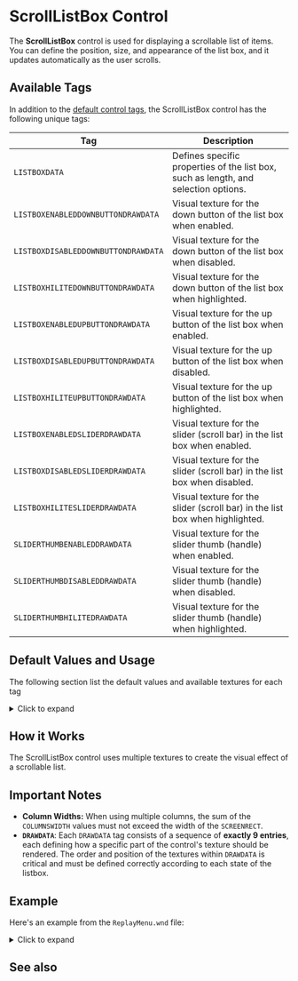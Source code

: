 # ScrollListBox Control

The **ScrollListBox** control is used for displaying a scrollable list of items. You can define the position, size, and
appearance of the list box, and it updates automatically as the user scrolls.

## Available Tags

In addition to the [default control tags](../controls/user.md), the ScrollListBox control has the following unique tags:

| Tag                                 | Description                                                                         |
|-------------------------------------|-------------------------------------------------------------------------------------|
| `LISTBOXDATA`                       | Defines specific properties of the list box, such as length, and selection options. |
| `LISTBOXENABLEDDOWNBUTTONDRAWDATA`  | Visual texture for the down button of the list box when enabled.                    |
| `LISTBOXDISABLEDDOWNBUTTONDRAWDATA` | Visual texture for the down button of the list box when disabled.                   |
| `LISTBOXHILITEDOWNBUTTONDRAWDATA`   | Visual texture for the down button of the list box when highlighted.                |
| `LISTBOXENABLEDUPBUTTONDRAWDATA`    | Visual texture for the up button of the list box when enabled.                      |
| `LISTBOXDISABLEDUPBUTTONDRAWDATA`   | Visual texture for the up button of the list box when disabled.                     |
| `LISTBOXHILITEUPBUTTONDRAWDATA`     | Visual texture for the up button of the list box when highlighted.                  |
| `LISTBOXENABLEDSLIDERDRAWDATA`      | Visual texture for the slider (scroll bar) in the list box when enabled.            |
| `LISTBOXDISABLEDSLIDERDRAWDATA`     | Visual texture for the slider (scroll bar) in the list box when disabled.           |
| `LISTBOXHILITESLIDERDRAWDATA`       | Visual texture for the slider (scroll bar) in the list box when highlighted.        |
| `SLIDERTHUMBENABLEDDRAWDATA`        | Visual texture for the slider thumb (handle) when enabled.                          |
| `SLIDERTHUMBDISABLEDDRAWDATA`       | Visual texture for the slider thumb (handle) when disabled.                         |
| `SLIDERTHUMBHILITEDRAWDATA`         | Visual texture for the slider thumb (handle) when highlighted.                      |

## Default Values and Usage

The following section list the default values and available textures for each tag
<details>
  <summary>Click to expand</summary>

### LISTBOXDATA

* `LENGTH`: The maximum number of items that can be displayed on the listbox (e.g., 100).
* `AUTOSCROLL`: Defines if the listbox should scroll automatically to the selected item `0` = disabled, `1` = enabled.
* `AUTOPURGE`: Defines if the listbox should remove items that are not visible `0` = disabled, `1` = enabled.
* `SCROLLBAR`: Defines if the scrollbar should be visible `0` = disabled, `1` = enabled.
* `MULTISELECT`: Defines if the listbox should allow multiple items to be selected `0` = disabled, `1` = enabled.
* `COLUMNS`: The number of columns in the listbox. (e.g. 4).
* `COLUMNSWIDTH`: The width of each column in pixels. (e.g.
  `COLUMNSWIDTH: 30, COLUMNSWIDTH: 20, COLUMNSWIDTH: 25, COLUMNSWIDTH: 25` for a four columns listbox)
* `FORCESELECT`: If you set it to 1, the first item will always be selected.

### ENABLEDDRAWDATA, DISABLEDDRAWDATA, HILITEDRAWDATA

- BlackSquare / NoImage / BlackSquare
- ListBoxHiliteItemLeftEnd / NoImage / ListBoxHiliteSelectedItemLeftEnd
- ListBoxHiliteItemRightEnd / NoImage / ListBoxHiliteSelectedItemRightEnd
- ListBoxHiliteItemRepeatingCenter / NoImage / ListBoxHiliteSelectedItemRepeatingCenter
- ListBoxHiliteItemSmallRepeatingCenter / NoImage / ListBoxHiliteSelectedItemSmallRepeatingCenter
- `NoImage`

### LISTBOXENABLEDUPBUTTONDRAWDATA, LISTBOXDISABLEDUPBUTTONDRAWDATA, LISTBOXHILITEUPBUTTONDRAWDATA

- VSliderUpButtonEnabled / VSliderUpButtonDisabled / VSliderUpButtonHilite
- VSliderUpButtonHiliteSelected / NoImage / VSliderUpButtonHiliteSelected

### LISTBOXENABLEDDOWNBUTTONDRAWDATA, LISTBOXDISABLEDDOWNBUTTONDRAWDATA, LISTBOXHILITEDOWNBUTTONDRAWDATA

- VSliderDownButtonEnabled / VSliderDownButtonDisabled / VSliderDownButtonHilite
- VSliderDownButtonHiliteSelected / NoImage / VSliderDownButtonHiliteSelected

### LISTBOXENABLEDSLIDERDRAWDATA, LISTBOXDISABLEDSLIDERDRAWDATA, LISTBOXHILITESLIDERDRAWDATA

- VSliderEnabledTopEnd / VSliderDisabledTopEnd / VSliderHiliteTopEnd
- VSliderEnabledBottomEnd / VSliderDisabledBottomEnd / VSliderHiliteBottomEnd
- VSliderEnabledRepeatingCenter / VSliderDisabledRepeatingCenter / VSliderHiliteRepeatingCenter
- VSliderEnabledSmallRepeatingCenter / VSliderDisabledSmallRepeatingCenter / VSliderHiliteSmallRepeatingCenter
- NoImage

### SLIDERTHUMBENABLEDDRAWDATA, SLIDERTHUMBDISABLEDDRAWDATA, SLIDERTHUMBHILITEDRAWDATA

- ScrollBarThumbEnabled / ScrollBarThumbDisabled / ScrollBarThumbHilite
- ScrollBarThumbHiliteSelected / NoImage / ScrollBarThumbHiliteSelected
- NoImage

</details>

## How it Works

The ScrollListBox control uses multiple textures to create the visual effect of a scrollable list.

## Important Notes

* **Column Widths:** When using multiple columns, the sum of the `COLUMNSWIDTH` values must not exceed the width of the
  `SCREENRECT`.
* **`DRAWDATA`**: Each `DRAWDATA` tag consists of a sequence of **exactly 9 entries**, each defining how a specific part
  of the control's texture should be rendered. The order and position of the textures within `DRAWDATA` is critical and
  must be defined correctly according to each state of the listbox.

## Example

Here's an example from the `ReplayMenu.wnd` file:

<details>
  <summary>Click to expand</summary>


```nasm
WINDOW
  WINDOWTYPE = SCROLLLISTBOX;
  SCREENRECT = UPPERLEFT: 68 152,
               BOTTOMRIGHT: 552 428,
               CREATIONRESOLUTION: 800 600;
  NAME = "ReplayMenu.wnd:ListboxReplayFiles";
  STATUS = ENABLED;
  STYLE = SCROLLLISTBOX+MOUSETRACK;
  SYSTEMCALLBACK = "[None]";
  INPUTCALLBACK = "[None]";
  TOOLTIPCALLBACK = "[None]";
  DRAWCALLBACK = "[None]";
  FONT = NAME: "Arial", SIZE: 10, BOLD: 0;
  HEADERTEMPLATE = "LabelRegular";
  TOOLTIPDELAY = -1;
  TEXTCOLOR = ENABLED:  254 254 254 255, ENABLEDBORDER:  0 0 0 255,
              DISABLED: 192 192 192 255, DISABLEDBORDER: 64 64 64 255,
              HILITE:   128 128 255 255, HILITEBORDER:   0 0 128 255;
  ENABLEDDRAWDATA = IMAGE: BlackSquare, COLOR: 0 0 0 126, BORDERCOLOR: 49 55 168 255,
                    IMAGE: ListBoxHiliteItemLeftEnd, COLOR: 255 255 0 255, BORDERCOLOR: 254 254 254 255,
                    IMAGE: ListBoxHiliteItemRightEnd, COLOR: 255 255 255 0, BORDERCOLOR: 255 255 255 0,
                    IMAGE: ListBoxHiliteItemRepeatingCenter, COLOR: 255 255 255 0, BORDERCOLOR: 255 255 255 0,
                    IMAGE: ListBoxHiliteItemSmallRepeatingCenter, COLOR: 255 255 255 0, BORDERCOLOR: 255 255 255 0,
                    IMAGE: NoImage, COLOR: 255 255 255 0, BORDERCOLOR: 255 255 255 0,
                    IMAGE: NoImage, COLOR: 255 255 255 0, BORDERCOLOR: 255 255 255 0,
                    IMAGE: NoImage, COLOR: 255 255 255 0, BORDERCOLOR: 255 255 255 0,
                    IMAGE: NoImage, COLOR: 255 255 255 0, BORDERCOLOR: 255 255 255 0;
  DISABLEDDRAWDATA = IMAGE: NoImage, COLOR: 255 4 0 0, BORDERCOLOR: 49 55 168 255,
                     IMAGE: NoImage, COLOR: 192 192 192 255, BORDERCOLOR: 254 254 254 255,
                     IMAGE: NoImage, COLOR: 255 255 255 0, BORDERCOLOR: 255 255 255 0,
                     IMAGE: NoImage, COLOR: 255 255 255 0, BORDERCOLOR: 255 255 255 0,
                     IMAGE: NoImage, COLOR: 255 255 255 0, BORDERCOLOR: 255 255 255 0,
                     IMAGE: NoImage, COLOR: 255 255 255 0, BORDERCOLOR: 255 255 255 0,
                     IMAGE: NoImage, COLOR: 255 255 255 0, BORDERCOLOR: 255 255 255 0,
                     IMAGE: NoImage, COLOR: 255 255 255 0, BORDERCOLOR: 255 255 255 0,
                     IMAGE: NoImage, COLOR: 255 255 255 0, BORDERCOLOR: 255 255 255 0;
  HILITEDRAWDATA = IMAGE: BlackSquare, COLOR: 0 0 0 126, BORDERCOLOR: 49 55 168 255,
                   IMAGE: ListBoxHiliteSelectedItemLeftEnd, COLOR: 254 254 254 255, BORDERCOLOR: 0 128 0 255,
                   IMAGE: ListBoxHiliteSelectedItemRightEnd, COLOR: 255 255 255 0, BORDERCOLOR: 255 255 255 0,
                   IMAGE: ListBoxHiliteSelectedItemRepeatingCenter, COLOR: 255 255 255 0, BORDERCOLOR: 255 255 255 0,
                   IMAGE: ListBoxHiliteSelectedItemSmallRepeatingCenter, COLOR: 255 255 255 0, BORDERCOLOR: 255 255 255 0,
                   IMAGE: NoImage, COLOR: 255 255 255 0, BORDERCOLOR: 255 255 255 0,
                   IMAGE: NoImage, COLOR: 255 255 255 0, BORDERCOLOR: 255 255 255 0,
                   IMAGE: NoImage, COLOR: 255 255 255 0, BORDERCOLOR: 255 255 255 0,
                   IMAGE: NoImage, COLOR: 255 255 255 0, BORDERCOLOR: 255 255 255 0;
  LISTBOXDATA = LENGTH: 100,
                AUTOSCROLL: 0,
                AUTOPURGE: 0,
                SCROLLBAR: 1,
                MULTISELECT: 0,
                COLUMNS: 4,
                COLUMNSWIDTH: 30,
                COLUMNSWIDTH: 20,
                COLUMNSWIDTH: 25,
                COLUMNSWIDTH: 25,
                FORCESELECT: 1;
  LISTBOXENABLEDUPBUTTONDRAWDATA = IMAGE: VSliderUpButtonEnabled, COLOR: 255 0 0 255, BORDERCOLOR: 255 128 128 255,
                                   IMAGE: VSliderUpButtonHiliteSelected, COLOR: 255 255 0 255, BORDERCOLOR: 254 254 254 255,
                                   IMAGE: NoImage, COLOR: 255 255 255 0, BORDERCOLOR: 255 255 255 0,
                                   IMAGE: NoImage, COLOR: 255 255 255 0, BORDERCOLOR: 255 255 255 0,
                                   IMAGE: NoImage, COLOR: 255 255 255 0, BORDERCOLOR: 255 255 255 0,
                                   IMAGE: NoImage, COLOR: 255 255 255 0, BORDERCOLOR: 255 255 255 0,
                                   IMAGE: NoImage, COLOR: 255 255 255 0, BORDERCOLOR: 255 255 255 0,
                                   IMAGE: NoImage, COLOR: 255 255 255 0, BORDERCOLOR: 255 255 255 0,
                                   IMAGE: NoImage, COLOR: 255 255 255 0, BORDERCOLOR: 255 255 255 0;
  LISTBOXDISABLEDUPBUTTONDRAWDATA = IMAGE: VSliderUpButtonDisabled, COLOR: 128 128 128 255, BORDERCOLOR: 192 192 192 255,
                                    IMAGE: NoImage, COLOR: 192 192 192 255, BORDERCOLOR: 254 254 254 255,
                                    IMAGE: NoImage, COLOR: 255 255 255 0, BORDERCOLOR: 255 255 255 0,
                                    IMAGE: NoImage, COLOR: 255 255 255 0, BORDERCOLOR: 255 255 255 0,
                                    IMAGE: NoImage, COLOR: 255 255 255 0, BORDERCOLOR: 255 255 255 0,
                                    IMAGE: NoImage, COLOR: 255 255 255 0, BORDERCOLOR: 255 255 255 0,
                                    IMAGE: NoImage, COLOR: 255 255 255 0, BORDERCOLOR: 255 255 255 0,
                                    IMAGE: NoImage, COLOR: 255 255 255 0, BORDERCOLOR: 255 255 255 0,
                                    IMAGE: NoImage, COLOR: 255 255 255 0, BORDERCOLOR: 255 255 255 0;
  LISTBOXHILITEUPBUTTONDRAWDATA = IMAGE: VSliderUpButtonHilite, COLOR: 0 255 0 255, BORDERCOLOR: 0 128 0 255,
                                  IMAGE: VSliderUpButtonHiliteSelected, COLOR: 254 254 254 255, BORDERCOLOR: 0 128 0 255,
                                  IMAGE: NoImage, COLOR: 255 255 255 0, BORDERCOLOR: 255 255 255 0,
                                  IMAGE: NoImage, COLOR: 255 255 255 0, BORDERCOLOR: 255 255 255 0,
                                  IMAGE: NoImage, COLOR: 255 255 255 0, BORDERCOLOR: 255 255 255 0,
                                  IMAGE: NoImage, COLOR: 255 255 255 0, BORDERCOLOR: 255 255 255 0,
                                  IMAGE: NoImage, COLOR: 255 255 255 0, BORDERCOLOR: 255 255 255 0,
                                  IMAGE: NoImage, COLOR: 255 255 255 0, BORDERCOLOR: 255 255 255 0,
                                  IMAGE: NoImage, COLOR: 255 255 255 0, BORDERCOLOR: 255 255 255 0;
  LISTBOXENABLEDDOWNBUTTONDRAWDATA = IMAGE: VSliderDownButtonEnabled, COLOR: 255 0 0 255, BORDERCOLOR: 255 128 128 255,
                                     IMAGE: VSliderDownButtonHiliteSelected, COLOR: 255 255 0 255, BORDERCOLOR: 254 254 254 255,
                                     IMAGE: NoImage, COLOR: 255 255 255 0, BORDERCOLOR: 255 255 255 0,
                                     IMAGE: NoImage, COLOR: 255 255 255 0, BORDERCOLOR: 255 255 255 0,
                                     IMAGE: NoImage, COLOR: 255 255 255 0, BORDERCOLOR: 255 255 255 0,
                                     IMAGE: NoImage, COLOR: 255 255 255 0, BORDERCOLOR: 255 255 255 0,
                                     IMAGE: NoImage, COLOR: 255 255 255 0, BORDERCOLOR: 255 255 255 0,
                                     IMAGE: NoImage, COLOR: 255 255 255 0, BORDERCOLOR: 255 255 255 0,
                                     IMAGE: NoImage, COLOR: 255 255 255 0, BORDERCOLOR: 255 255 255 0;
  LISTBOXDISABLEDDOWNBUTTONDRAWDATA = IMAGE: VSliderDownButtonDisabled, COLOR: 128 128 128 255, BORDERCOLOR: 192 192 192 255,
                                      IMAGE: NoImage, COLOR: 192 192 192 255, BORDERCOLOR: 254 254 254 255,
                                      IMAGE: NoImage, COLOR: 255 255 255 0, BORDERCOLOR: 255 255 255 0,
                                      IMAGE: NoImage, COLOR: 255 255 255 0, BORDERCOLOR: 255 255 255 0,
                                      IMAGE: NoImage, COLOR: 255 255 255 0, BORDERCOLOR: 255 255 255 0,
                                      IMAGE: NoImage, COLOR: 255 255 255 0, BORDERCOLOR: 255 255 255 0,
                                      IMAGE: NoImage, COLOR: 255 255 255 0, BORDERCOLOR: 255 255 255 0,
                                      IMAGE: NoImage, COLOR: 255 255 255 0, BORDERCOLOR: 255 255 255 0,
                                      IMAGE: NoImage, COLOR: 255 255 255 0, BORDERCOLOR: 255 255 255 0;
  LISTBOXHILITEDOWNBUTTONDRAWDATA = IMAGE: VSliderDownButtonHilite, COLOR: 0 255 0 255, BORDERCOLOR: 0 128 0 255,
                                    IMAGE: VSliderDownButtonHiliteSelected, COLOR: 254 254 254 255, BORDERCOLOR: 0 128 0 255,
                                    IMAGE: NoImage, COLOR: 255 255 255 0, BORDERCOLOR: 255 255 255 0,
                                    IMAGE: NoImage, COLOR: 255 255 255 0, BORDERCOLOR: 255 255 255 0,
                                    IMAGE: NoImage, COLOR: 255 255 255 0, BORDERCOLOR: 255 255 255 0,
                                    IMAGE: NoImage, COLOR: 255 255 255 0, BORDERCOLOR: 255 255 255 0,
                                    IMAGE: NoImage, COLOR: 255 255 255 0, BORDERCOLOR: 255 255 255 0,
                                    IMAGE: NoImage, COLOR: 255 255 255 0, BORDERCOLOR: 255 255 255 0,
                                    IMAGE: NoImage, COLOR: 255 255 255 0, BORDERCOLOR: 255 255 255 0;
  LISTBOXENABLEDSLIDERDRAWDATA = IMAGE: VSliderEnabledTopEnd, COLOR: 255 190 0 0, BORDERCOLOR: 47 55 168 255,
                                 IMAGE: VSliderEnabledBottomEnd, COLOR: 255 255 255 0, BORDERCOLOR: 255 255 255 0,
                                 IMAGE: VSliderEnabledRepeatingCenter, COLOR: 255 255 255 0, BORDERCOLOR: 255 255 255 0,
                                 IMAGE: VSliderEnabledSmallRepeatingCenter, COLOR: 255 255 255 0, BORDERCOLOR: 255 255 255 0,
                                 IMAGE: NoImage, COLOR: 255 255 255 0, BORDERCOLOR: 255 255 255 0,
                                 IMAGE: NoImage, COLOR: 255 255 255 0, BORDERCOLOR: 255 255 255 0,
                                 IMAGE: NoImage, COLOR: 255 255 255 0, BORDERCOLOR: 255 255 255 0,
                                 IMAGE: NoImage, COLOR: 255 255 255 0, BORDERCOLOR: 255 255 255 0,
                                 IMAGE: NoImage, COLOR: 255 255 255 0, BORDERCOLOR: 255 255 255 0;
  LISTBOXDISABLEDSLIDERDRAWDATA = IMAGE: VSliderDisabledTopEnd, COLOR: 128 128 128 0, BORDERCOLOR: 148 112 0 255,
                                  IMAGE: VSliderDisabledBottomEnd, COLOR: 255 255 255 0, BORDERCOLOR: 255 255 255 0,
                                  IMAGE: VSliderDisabledRepeatingCenter, COLOR: 255 255 255 0, BORDERCOLOR: 255 255 255 0,
                                  IMAGE: VSliderDisabledSmallRepeatingCenter, COLOR: 255 255 255 0, BORDERCOLOR: 255 255 255 0,
                                  IMAGE: NoImage, COLOR: 255 255 255 0, BORDERCOLOR: 255 255 255 0,
                                  IMAGE: NoImage, COLOR: 255 255 255 0, BORDERCOLOR: 255 255 255 0,
                                  IMAGE: NoImage, COLOR: 255 255 255 0, BORDERCOLOR: 255 255 255 0,
                                  IMAGE: NoImage, COLOR: 255 255 255 0, BORDERCOLOR: 255 255 255 0,
                                  IMAGE: NoImage, COLOR: 255 255 255 0, BORDERCOLOR: 255 255 255 0;
  LISTBOXHILITESLIDERDRAWDATA = IMAGE: VSliderHiliteTopEnd, COLOR: 0 255 0 0, BORDERCOLOR: 49 55 168 255,
                                IMAGE: VSliderHiliteBottomEnd, COLOR: 255 255 255 0, BORDERCOLOR: 255 255 255 0,
                                IMAGE: VSliderHiliteRepeatingCenter, COLOR: 255 255 255 0, BORDERCOLOR: 255 255 255 0,
                                IMAGE: VSliderHiliteSmallRepeatingCenter, COLOR: 255 255 255 0, BORDERCOLOR: 255 255 255 0,
                                IMAGE: NoImage, COLOR: 255 255 255 0, BORDERCOLOR: 255 255 255 0,
                                IMAGE: NoImage, COLOR: 255 255 255 0, BORDERCOLOR: 255 255 255 0,
                                IMAGE: NoImage, COLOR: 255 255 255 0, BORDERCOLOR: 255 255 255 0,
                                IMAGE: NoImage, COLOR: 255 255 255 0, BORDERCOLOR: 255 255 255 0,
                                IMAGE: NoImage, COLOR: 255 255 255 0, BORDERCOLOR: 255 255 255 0;
  SLIDERTHUMBENABLEDDRAWDATA = IMAGE: ScrollBarThumbEnabled, COLOR: 255 4 0 0, BORDERCOLOR: 255 243 28 255,
                               IMAGE: ScrollBarThumbHiliteSelected, COLOR: 255 255 0 255, BORDERCOLOR: 254 254 254 255,
                               IMAGE: NoImage, COLOR: 255 255 255 0, BORDERCOLOR: 255 255 255 0,
                               IMAGE: NoImage, COLOR: 255 255 255 0, BORDERCOLOR: 255 255 255 0,
                               IMAGE: NoImage, COLOR: 255 255 255 0, BORDERCOLOR: 255 255 255 0,
                               IMAGE: NoImage, COLOR: 255 255 255 0, BORDERCOLOR: 255 255 255 0,
                               IMAGE: NoImage, COLOR: 255 255 255 0, BORDERCOLOR: 255 255 255 0,
                               IMAGE: NoImage, COLOR: 255 255 255 0, BORDERCOLOR: 255 255 255 0,
                               IMAGE: NoImage, COLOR: 255 255 255 0, BORDERCOLOR: 255 255 255 0;
  SLIDERTHUMBDISABLEDDRAWDATA = IMAGE: ScrollBarThumbDisabled, COLOR: 128 128 128 255, BORDERCOLOR: 192 192 192 255,
                                IMAGE: NoImage, COLOR: 192 192 192 255, BORDERCOLOR: 254 254 254 255,
                                IMAGE: NoImage, COLOR: 255 255 255 0, BORDERCOLOR: 255 255 255 0,
                                IMAGE: NoImage, COLOR: 255 255 255 0, BORDERCOLOR: 255 255 255 0,
                                IMAGE: NoImage, COLOR: 255 255 255 0, BORDERCOLOR: 255 255 255 0,
                                IMAGE: NoImage, COLOR: 255 255 255 0, BORDERCOLOR: 255 255 255 0,
                                IMAGE: NoImage, COLOR: 255 255 255 0, BORDERCOLOR: 255 255 255 0,
                                IMAGE: NoImage, COLOR: 255 255 255 0, BORDERCOLOR: 255 255 255 0,
                                IMAGE: NoImage, COLOR: 255 255 255 0, BORDERCOLOR: 255 255 255 0;
  SLIDERTHUMBHILITEDRAWDATA = IMAGE: ScrollBarThumbHilite, COLOR: 0 255 0 255, BORDERCOLOR: 0 128 0 255,
                              IMAGE: ScrollBarThumbHiliteSelected, COLOR: 254 254 254 255, BORDERCOLOR: 0 128 0 255,
                              IMAGE: NoImage, COLOR: 255 255 255 0, BORDERCOLOR: 255 255 255 0,
                              IMAGE: NoImage, COLOR: 255 255 255 0, BORDERCOLOR: 255 255 255 0,
                              IMAGE: NoImage, COLOR: 255 255 255 0, BORDERCOLOR: 255 255 255 0,
                              IMAGE: NoImage, COLOR: 255 255 255 0, BORDERCOLOR: 255 255 255 0,
                              IMAGE: NoImage, COLOR: 255 255 255 0, BORDERCOLOR: 255 255 255 0,
                              IMAGE: NoImage, COLOR: 255 255 255 0, BORDERCOLOR: 255 255 255 0,
                              IMAGE: NoImage, COLOR: 255 255 255 0, BORDERCOLOR: 255 255 255 0;
END
```

</details>

## See also

